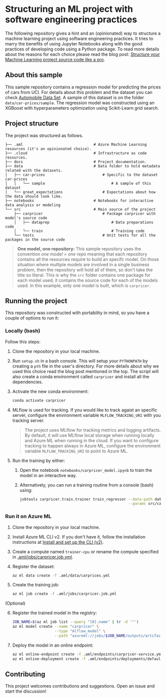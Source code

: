 # Structuring an ML project with software engineering practices

The following repository gives a hint and an (opinionated) way to structure a machine learning project using software engineering practices. It tries to marry the benefits of using Jupyter Notebooks along with the good practices of developing code using a Python package. To read more details about the reasons for each choice please read the blog post: [Structure your Machine Learning project source code like a pro](https://santiagof.medium.com/structure-your-machine-learning-project-source-code-like-a-pro-44815cac8652).

## About this sample

This sample repository contains a regression model for predicting the prices of cars from UCI. For details about this problem and the dataset you can check [Automobile Data Set](https://archive.ics.uci.edu/ml/datasets/automobile). A sample of this dataset is on the folder `data/car-prices/sample`. The regression model was constructed using an XGBoost with hyperparameters optimization using Scikit-Learn grid search.

## Project structure

The project was structured as follows. 

```
├── .aml                                # Azure Machine Learning resources (it's an opinionated choice).
├── .cloud                              # Infrastructure as code resources.
├── docs                                # Project documentation.
├── data                                # Data folder to hold metadata related with the datasets.
│   ├── car-prices                          # Specific to the dataset car-prices
│   │   └── sample                              # A sample of this dataset 
│   └── great_expectations                  # Expectations about how the data should look like.
├── notebooks                           # Notebooks for interactive data analysis or modeling
└── src                                 # Main source of the project
    ├── carpricer                           # Package carpricer with model's source code
    │   ├── dataprep                            # Data preparations code
    │   └── train                               # Training code
    └── tests                               # Unit tests for all the packages in the source code
```

> **One model, one repository:** This sample repository uses the convention *one model = one repo* meaning that each repository contains all the resources require to build an specifc model. On those situation where multiple models are involved in a single business problem, then the repository will hold all of them, so don't take the title so literal. This is why the `src` folder contains one package for each model used; it contains the source code for each of the models used. In this example, only one model is built, which is `carpricer`.

## Running the project

This repository was constructed with portability in mind, so you have a couple of options to run it:

### Locally (bash)

Follow this steps:
1. Clone the repository in your local machine.
1. Run `setup.sh` in a bash console. This will setup your `PYTHONPATH` by creating a `pth` file in the user's directory. For more details about why we used this choice read the blog post mentioned in the top. The script will also create a conda environment called `carpricer` and install all the dependencies.
1. Activate the new conda environment:

    ```bash
    conda activate carpricer
    ```

1. MLflow is used for tracking. If you would like to track agaist an specific server, configure the environment variable `MLFLOW_TRACKING_URI` with you tracking server.

    > The project uses MLflow for tracking metrics and logging artifacts. By default, it will use MLflow local storage when running locally and Azure ML when running in the cloud. If you want to configure tracking to happen always in Azure ML, configure the environment variable `MLFLOW_TRACKING_URI` to point to Azure ML.

1. Run the training by either:

    1. Open the notebook `notebooks/carpricer_model.ipynb` to train the model in an interactive way.
    1. Alternatively, you can run a training routine from a console (bash) using:

        ```bash
        jobtools carpricer.train.trainer train_regressor --data-path data/car-prices/sample \
                                                         --params src/carpricer.params.yml
        ```

### Run it on Azure ML
1. Clone the repository in your local machine.
1. Install Azure ML CLI v2. If you don't have it, follow the installation instructions at [Install and set up the CLI (v2)](https://docs.microsoft.com/en-us/azure/machine-learning/how-to-configure-cli).
1. Create a compute named `trainer-cpu` or rename the compute specified in [.aml/jobs/carpricer.job.yml](.aml/jobs/carpricer.job.yml).
1. Register the dataset:

    ```bash
    az ml data create -f .aml/data/carprices.yml
    ``` 
1. Create the training job:

    ```bash
    az ml job create -f .aml/jobs/carpricer.job.yml
    ```

(Optional)

6. Register the trained model in the registry:
    
    ```bash
    JOB_NAME=$(az ml job list --query "[0].name" | tr -d '"')
    az ml model create --name "carpricer" \
                       --type "mlflow_model" \
                       --path "azureml://jobs/$JOB_NAME/outputs/artifacts/pipeline"
    ```
6. Deploy the model in an online endpoint:

    ```bash
    az ml online-endpoint create -f .aml/endpoints/carpricer-service.yml
    az ml online-deployment create -f .aml/endpoints/deployments/default.yml --all-traffic
    ```


## Contributing

This project welcomes contributions and suggestions. Open an issue and start the discussion!
